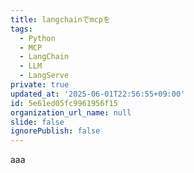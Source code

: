 ```yaml
---
title: langchainでmcpを
tags:
  - Python
  - MCP
  - LangChain
  - LLM
  - LangServe
private: true
updated_at: '2025-06-01T22:56:55+09:00'
id: 5e61ed05fc9961956f15
organization_url_name: null
slide: false
ignorePublish: false
---
```

aaa
